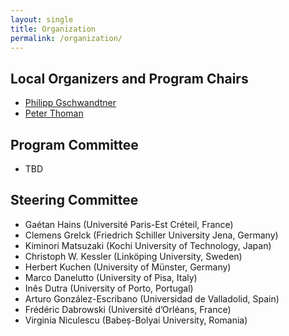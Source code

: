 ```yaml
---
layout: single
title: Organization
permalink: /organization/
---
```


## Local Organizers and Program Chairs

* [Philipp Gschwandtner](https://dps.uibk.ac.at/~philipp)
* [Peter Thoman](https://dps.uibk.ac.at/~petert)

## Program Committee

* TBD

## Steering Committee

* Gaétan Hains (Université Paris-Est Créteil, France)
* Clemens Grelck (Friedrich Schiller University Jena, Germany)
* Kiminori Matsuzaki (Kochi University of Technology, Japan)
* Christoph W. Kessler (Linköping University, Sweden)
* Herbert Kuchen (University of Münster, Germany)
* Marco Danelutto (University of Pisa, Italy)
* Inês Dutra (University of Porto, Portugal)
* Arturo González-Escribano (Universidad de Valladolid, Spain)
* Frédéric Dabrowski (Université d’Orléans, France)
* Virginia Niculescu (Babeș-Bolyai University, Romania)
